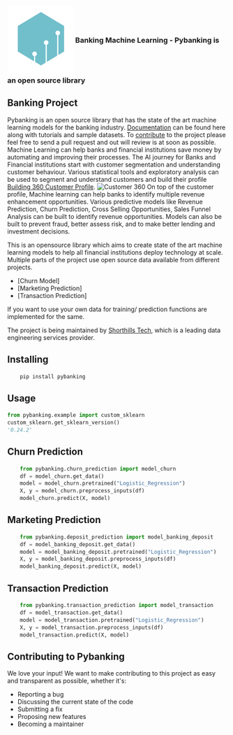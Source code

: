 <h3><img align="center" src="logo.png"> Banking Machine Learning - Pybanking is an open source library </h3>

## Banking Project
Pybanking is an open source library that has the state of the art machine learning models for the banking industry. [Documentation](https://pybanking.gitbook.io/pybanking-shorthillstech/) can be found here along with tutorials and sample datasets. To [contribute](https://github.com/shorthillstech/Pybanking/) to the project please feel free to send a pull request and out will review is at soon as possible. Machine Learning can help banks and financial institutions save money by automating and improving their processes. 
The AI journey for Banks and Financial institutions start with customer segmentation and understanding customer behaviour. Various statistical tools and exploratory analysis can be used to segment and understand customers and build their profile [Building 360 Customer Profile](https://towardsdatascience.com/enabling-data-ai-in-retail-banking-part-1-customer-analytics-journey-54a7ce7d2a81).
![Customer 360](https://miro.medium.com/max/1244/0*6borG_TBlBbJLyCe.jpeg)
On top of the customer profile, Machine learning can help banks to identify multiple revenue enhancement opportunities. Various predictive models like Revenue Prediction, Churn Prediction, Cross Selling Opportunities, Sales Funnel Analysis can be built to identify revenue opportunities. Models can also be built to prevent fraud, better assess risk, and to make better lending and investment decisions.

This is an opensource library which aims to create state of the art machine learning models to help all financial institutions deploy technology at scale. Multiple parts of the project use open source data available from different projects.
- [Churn Model]
- [Marketing Prediction]
- [Transaction Prediction]

If you want to use your own data for training/ prediction functions are implemented for the same.

The project is being maintained by [Shorthills Tech](https://www.shorthillstech.com/about), which is a leading data engineering services provider.

## Installing

```bash
    pip install pybanking
```

## Usage

```python
from pybanking.example import custom_sklearn
custom_sklearn.get_sklearn_version()
'0.24.2'
```

## Churn Prediction

```python
    from pybanking.churn_prediction import model_churn
    df = model_churn.get_data()
    model = model_churn.pretrained("Logistic_Regression")
    X, y = model_churn.preprocess_inputs(df)
    model_churn.predict(X, model)
```   

## Marketing Prediction


```python
    from pybanking.deposit_prediction import model_banking_deposit
    df = model_banking_deposit.get_data()
    model = model_banking_deposit.pretrained("Logistic_Regression")
    X, y = model_banking_deposit.preprocess_inputs(df)
    model_banking_deposit.predict(X, model)
```
    
## Transaction Prediction

```python
    from pybanking.transaction_prediction import model_transaction
    df = model_transaction.get_data()
    model = model_transaction.pretrained("Logistic_Regression")
    X, y = model_transaction.preprocess_inputs(df)
    model_transaction.predict(X, model)
```
## Contributing to Pybanking

We love your input! We want to make contributing to this project as easy and transparent as possible, whether it's:

- Reporting a bug
- Discussing the current state of the code
- Submitting a fix
- Proposing new features
- Becoming a maintainer
